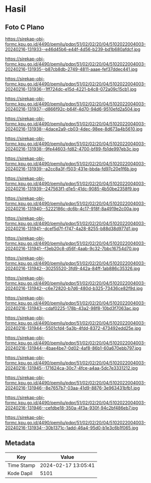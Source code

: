 # Hasil

## Foto C Plano

https://sirekap-obj-formc.kpu.go.id/4490/pemilu/pdpr/51/02/02/20/04/5102022004003-20240216-131933--e46d45b6-e44f-4d56-b239-bd1b680afdcf.jpg

https://sirekap-obj-formc.kpu.go.id/4490/pemilu/pdpr/51/02/02/20/04/5102022004003-20240216-131935--b87cb8db-2749-4811-aaae-fef37ddec441.jpg

https://sirekap-obj-formc.kpu.go.id/4490/pemilu/pdpr/51/02/02/20/04/5102022004003-20240216-131936--1ff724dc-e15d-4221-b4c8-072a09c15cb1.jpg

https://sirekap-obj-formc.kpu.go.id/4490/pemilu/pdpr/51/02/02/20/04/5102022004003-20240216-131937--d866f92c-b64f-4d70-94d6-9510efd2a504.jpg

https://sirekap-obj-formc.kpu.go.id/4490/pemilu/pdpr/51/02/02/20/04/5102022004003-20240216-131938--4dace2a9-cb03-4dec-98ee-8d673a4b5610.jpg

https://sirekap-obj-formc.kpu.go.id/4490/pemilu/pdpr/51/02/02/20/04/5102022004003-20240216-131938--9fe44603-fd82-4700-bf89-fb1de997eb3c.jpg

https://sirekap-obj-formc.kpu.go.id/4490/pemilu/pdpr/51/02/02/20/04/5102022004003-20240216-131939--a2cc8a3f-f503-431e-bbda-fd97c20e1f6b.jpg

https://sirekap-obj-formc.kpu.go.id/4490/pemilu/pdpr/51/02/02/20/04/5102022004003-20240216-131939--247563f1-d1e5-41dc-9085-4b50be2358f9.jpg

https://sirekap-obj-formc.kpu.go.id/4490/pemilu/pdpr/51/02/02/20/04/5102022004003-20240216-131940--5222186c-dc6b-4c17-918f-8a4919e2c00a.jpg

https://sirekap-obj-formc.kpu.go.id/4490/pemilu/pdpr/51/02/02/20/04/5102022004003-20240216-131941--dcef5d7f-f747-4a28-8255-b88d38d977d1.jpg

https://sirekap-obj-formc.kpu.go.id/4490/pemilu/pdpr/51/02/02/20/04/5102022004003-20240216-131941--f3eb20c8-d56f-4aab-9c32-7bbc16754d70.jpg

https://sirekap-obj-formc.kpu.go.id/4490/pemilu/pdpr/51/02/02/20/04/5102022004003-20240216-131942--30255520-3fd9-442a-84ff-1ab886c35326.jpg

https://sirekap-obj-formc.kpu.go.id/4490/pemilu/pdpr/51/02/02/20/04/5102022004003-20240216-131942--c6e72820-b7d6-480d-b325-73436ce82f9d.jpg

https://sirekap-obj-formc.kpu.go.id/4490/pemilu/pdpr/51/02/02/20/04/5102022004003-20240216-131943--cdaf0225-178b-43a2-98f8-10bd3f7063ac.jpg

https://sirekap-obj-formc.kpu.go.id/4490/pemilu/pdpr/51/02/02/20/04/5102022004003-20240216-131944--5501cfd4-5a3b-4fdd-8372-473492edd25e.jpg

https://sirekap-obj-formc.kpu.go.id/4490/pemilu/pdpr/51/02/02/20/04/5102022004003-20240216-131944--4bae4be7-0d02-4af8-86b1-60a670ebb797.jpg

https://sirekap-obj-formc.kpu.go.id/4490/pemilu/pdpr/51/02/02/20/04/5102022004003-20240216-131945--171624ca-30c7-4fce-a4aa-5dc7e3331212.jpg

https://sirekap-obj-formc.kpu.go.id/4490/pemilu/pdpr/51/02/02/20/04/5102022004003-20240216-131946--8e7657b7-03aa-41d9-8876-3e963431bfb1.jpg

https://sirekap-obj-formc.kpu.go.id/4490/pemilu/pdpr/51/02/02/20/04/5102022004003-20240216-131946--cefdbe18-350a-4f3a-930f-94c2bf486eb7.jpg

https://sirekap-obj-formc.kpu.go.id/4490/pemilu/pdpr/51/02/02/20/04/5102022004003-20240216-131934--30b1371c-1add-46a4-95d0-b1e3c6b1f065.jpg


## Metadata

| Key        | Value               |
| ---------- | ------------------- |
| Time Stamp | 2024-02-17 13:05:41 |
| Kode Dapil | 5101                |



